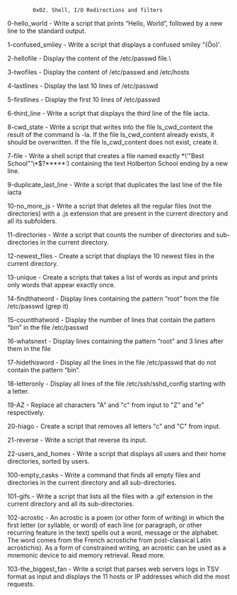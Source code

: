 
			0x02. Shell, I/O Redirections and filters

 0-hello_world - Write a script that prints “Hello, World”, followed by a new line to the standard output.

 1-confused_smiley - Write a script that displays a confused smiley "(Ôo)'.

 2-hellofile - Display the content of the /etc/passwd file.\

 3-twofiles - Display the content of /etc/passwd and /etc/hosts

 4-lastlines - Display the last 10 lines of /etc/passwd

 5-firstlines - Display the first 10 lines of /etc/passwd

 6-third_line - Write a script that displays the third line of the file iacta.

 8-cwd_state - Write a script that writes into the file ls_cwd_content the result of the command ls -la. If the file ls_cwd_content already exists, it should be overwritten. If the file ls_cwd_content does not exist, create it.

 7-file - Write a shell script that creates a file named exactly \*\\'"Best School"\'\\*$\?\*\*\*\*\*:) containing the text Holberton School ending by a new line.

 9-duplicate_last_line - Write a script that duplicates the last line of the file iacta

 10-no_more_js - Write a script that deletes all the regular files (not the directories) with a .js extension that are present in the current directory and all its subfolders.

 11-directories - Write a script that counts the number of directories and sub-directories in the current directory.

 12-newest_files - Create a script that displays the 10 newest files in the current directory.

 13-unique - Create a scripts that takes a list of words as input and prints only words that appear exactly once.

 14-findthatword - Display lines containing the pattern “root” from the file /etc/passwd (grep it)

 15-countthatword - Display the number of lines that contain the pattern “bin” in the file /etc/passwd

 16-whatsnext - Display lines containing the pattern “root” and 3 lines after them in the file 
 
 17-hidethisword - Display all the lines in the file /etc/passwd that do not contain the pattern “bin”.

 18-letteronly - Display all lines of the file /etc/ssh/sshd_config starting with a letter.

 19-AZ - Replace all characters "A" and "c" from input to "Z" and "e" respectively.

 20-hiago - Create a script that removes all letters "c" and "C" from input.

 21-reverse - Write a script that reverse its input.

 22-users_and_homes - Write a script that displays all users and their home directories, sorted by users.

 100-empty_casks - Write a command that finds all empty files and directories in the current directory and all sub-directories.

 101-gifs - Write a script that lists all the files with a .gif extension in the current directory and all its sub-directories.

 102-acrostic - An acrostic is a poem (or other form of writing) in which the first letter (or syllable, or word) of each line (or paragraph, or other recurring feature in the text) spells out a word, message or the alphabet. The word comes from the French acrostiche from post-classical Latin acrostichis). As a form of constrained writing, an acrostic can be used as a mnemonic device to aid memory retrieval. Read more.

 103-the_biggest_fan - Write a script that parses web servers logs in TSV format as input and displays the 11 hosts or IP addresses which did the most requests.
